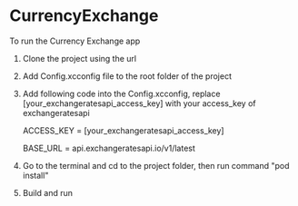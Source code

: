 # CurrencyExchange
To run the Currency Exchange app

1. Clone the project using the url
2. Add Config.xcconfig file to the root folder of the project
3. Add following code into the Config.xcconfig, replace [your_exchangeratesapi_access_key] with your access_key of exchangeratesapi

     ACCESS_KEY = [your_exchangeratesapi_access_key]
     
     BASE_URL = api.exchangeratesapi.io/v1/latest
4. Go to the terminal and cd to the project folder, then run command "pod install"
5. Build and run
